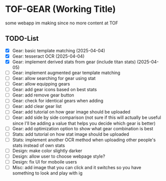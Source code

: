# TOF-GEAR (Working Title)

some webapp im making since no more content at TOF

## TODO-List

- [x] Gear: basic template matching (2025-04-04)
- [x] Gear: tesseract OCR (2025-04-04)
- [x] Gear: implement derived stats from gear (include titan stats) (2025-04-05)
- [ ] Gear: implement augmented gear template matching
- [ ] Gear: allow searching for gear using stat
- [ ] Gear: allow equipping gears
- [ ] Gear: add gear icons based on best stats
- [ ] Gear: add remove gear button
- [ ] Gear: check for identical gears when adding
- [ ] Gear: add clear gear list
- [ ] Gear: add tutorial on how gear image should be uploaded
- [ ] Gear: add side by side comparison (not sure if this will actually be useful since I'll be adding a value that helps you decide which gear is better)
- [ ] Gear: add optimization option to show what gear combination is best
- [ ] Stats: add tutorial on how stat image should be uploaded
- [ ] Stats: implement another OCR method when uploading other people's stats instead of own stats
- [ ] Design: make color slightly darker
- [ ] Design: allow user to choose webpage style?
- [ ] Design: fix UI for moboile users
- [ ] Misc: add image that you can click and it switches so you have something to look and play with ig
